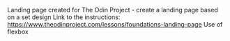Landing page created for The Odin Project - create a landing page based on a set design
Link to the instructions: https://www.theodinproject.com/lessons/foundations-landing-page
Use of flexbox
